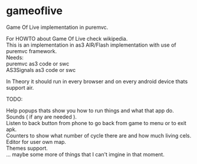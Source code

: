 gameoflive
==========

Game Of Live implementation in puremvc.  
  
For HOWTO about Game Of Live check wikipedia.  
This is an implementation in as3 AIR/Flash implementation with use of puremvc framework.  
Needs:  
   puremvc as3 code or swc  
   AS3Signals as3 code or swc  
    
In Theory it should run in every browser and on every android device thats support air.  
  
  
TODO:  
  
Help popups thats show you how to run things and what that app do.  
Sounds ( if any are needed ).  
Listen to back button from phone to go back from game to menu or to exit apk.  
Counters to show what number of cycle there are and how much living cels.  
Editor for user own map.  
Themes support.  
... maybe some more of things that I can't imgine in that moment.  
